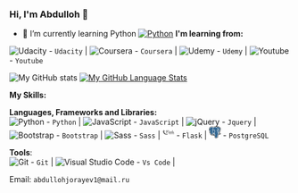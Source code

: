 ### Hi, I'm Abdulloh 👋

- 🌱 I’m currently learning Python <a href="https://www.python.org/" title="Python"><img src="https://github.com/tomchen/stack-icons/blob/master/logos/python.svg" alt="Python" width="21px" height="21px"></a>
**I'm learning from:**

<img src="https://img.utdstc.com/icon/1e5/00d/1e500d6e3c5436e20de91d7be149b821e8e40bd6bfbfc55648c59363078ce7ca:200" alt="Udacity" width="21px" height="21px"> - `Udacity` |
<img src="https://img.captain-droid.com/wp-content/uploads/2019/01/org-coursera-android-icon.png" alt="Coursera" width="21px" height="21px"> - `Coursera`  |
<img src="https://comp-pro.ru/wp-content/uploads/5/f/1/5f1fedfe65e2dbaa38414dd184e825b5.png" alt="Udemy" width="21px" height="21px"> - `Udemy`  |
<img src="https://upload.wikimedia.org/wikipedia/commons/thumb/0/09/YouTube_full-color_icon_%282017%29.svg/1280px-YouTube_full-color_icon_%282017%29.svg.png" alt="Youtube" width="21px" height="21px"> - `Youtube`

![My GitHub stats](https://github-readme-stats.vercel.app/api?username=developerabdulloh&show_icons=true&theme=dracula)
[![My GitHub Language Stats](https://github-readme-stats.vercel.app/api/top-langs/?username=developerabdulloh&langs_count=5&theme=tokyonight)]()


**My Skills:**

**Languages, Frameworks and Libraries:** <br>
<img src="https://github.com/tomchen/stack-icons/blob/master/logos/python.svg" alt="Python" width="21px" height="21px"> - `Python`  |
<img src="https://github.com/tomchen/stack-icons/blob/master/logos/javascript.svg" alt="JavaScript" width="21px" height="21px"> - `JavaScript`  |
<img src="https://github.com/tomchen/stack-icons/blob/master/logos/jquery-icon.svg" alt="jQuery" width="21px" height="21px"> - `Jquery`  |
<img src="https://github.com/tomchen/stack-icons/blob/master/logos/bootstrap.svg" alt="Bootstrap" width="21px" height="21px"> - `Bootstrap` |
<img src="https://github.com/tomchen/stack-icons/blob/master/logos/sass.svg" alt="Sass" width="21px" height="21px"> - `Sass` |
<img alt="Flask" src="https://raw.githubusercontent.com/github/explore/80688e429a7d4ef2fca1e82350fe8e3517d3494d/topics/flask/flask.png" width="21px" height="21px"> - `Flask`  |
<img alt="PostgreSQL" src="https://raw.githubusercontent.com/github/explore/80688e429a7d4ef2fca1e82350fe8e3517d3494d/topics/postgresql/postgresql.png" width="21px" height="21px"> - `PostgreSQL`

**Tools**: <br>
<img src="https://github.com/tomchen/stack-icons/blob/master/logos/git-icon.svg" alt="Git" width="21px" height="21px"> - `Git` |
<img src="https://github.com/tomchen/stack-icons/blob/master/logos/visual-studio-code.svg" alt="Visual Studio Code" width="21px" height="21px"> - `Vs Code` |

Email: `abdullohjorayev1@mail.ru`

